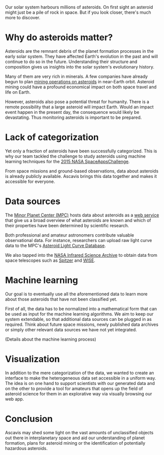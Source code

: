 Our solar system harbours millions of asteroids. On first sight an asteroid
might just be a pile of rock in space. But if you look closer, there's much
more to discover.


# Why do asteroids matter?

Asteroids are the remnant debris of the planet formation processes in the early
solar system. They have affected Earth's evolution in the past and will
continue to do so in the future. Understanding their structure and composition
gives us insights into the solar system's evolutionary history.

Many of them are very rich in minerals. A few companies have already begun to
plan [mining operations on
asteroids](https://en.wikipedia.org/wiki/Asteroid_mining) in near-Earth orbit.
Asteroid mining could have a profound economical impact on both space travel
and life on Earth.

However, asteroids also pose a potential threat for humanity. There is a
remote possibility that a large asteroid will impact Earth. Would an impact
event happen in the present day, the consequence would likely be devastating.
Thus monitoring asteroids is important to be prepared.


# Lack of categorization

Yet only a fraction of asteroids have been successfully categorized. This is
why our team tackled the challenge to study asteroids using machine learning
techniques for the [2015 NASA
SpaceAppsChallenge](https://2015.spaceappschalleng.com).

From space missions and ground-based observations, data about asteroids is
already publicly available. Ascavis brings this data together and makes it
accessible for everyone.


# Data sources

The [Minor Planet Center (MPC)](http://minorplanetcenter.net/) hosts data about
asteroids as a [web service](http://minorplanetcenter.net/web_service) that
give us a broad overview of what asteroids are known and which of their
properties have been determined by scientific research.

Both professional and amateur astronomers contribute valuable observational
data. For instance, researchers can upload raw light curve data to the MPC's
[Asteroid Light Curve Database](http://minorplanetcenter.net/light_curve2/light_curve.php).

We also tapped into the [NASA Infrared Science Archive](https://irsa.ipac.caltech.edu/frontpage/)
to obtain data from space telescopes such as
[Spitzer](https://en.wikipedia.org/wiki/Spitzer_Space_Telescope) and
[WISE](https://en.wikipedia.org/wiki/Wide-field_Infrared_Survey_Explorer).


# Machine learning

Our goal is to eventually use all the aforementioned data to learn more about
those asteroids that have not been classified yet.

First of all, the data has to be normalized into a mathematical form that can
be used as input for the machine learning algorithms. We aim to keep our system
extendable, so that additional data sources can be plugged in as required.
Think about future space missions, newly published data archives or simply
other relevant data sources we have not yet integrated.

(Details about the machine learning process)


# Visualization

In addition to the mere categorization of the data, we wanted to create an
interface to make the heterogeneous data set accessible in a uniform way. The
idea is on one hand to support scientists with our generated data and on the
other to provide a tool for amateurs that opens up the field of asteroid
science for them in an explorative way via visually browsing our web app.


# Conclusion

Ascavis may shed some light on the vast amounts of unclassified objects out
there in interplanetary space and aid our understanding of planet formation,
plans for asteroid mining or the identification of potentially hazardous
asteroids.
